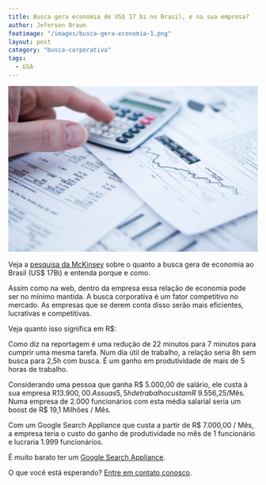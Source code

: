 ```yaml
---
title: Busca gera economia de US$ 17 bi no Brasil, e na sua empresa?
author: Jeferson Braun
featimage: "/images/busca-gera-economia-1.png"
layout: post
category: "busca-corporativa"
tags:
  - GSA
---
```


![Calculando economia](/images/busca-gera-economia-2.jpeg)

Veja a [pesquisa da McKinsey](http://www.valor.com.br/impresso/brasil/buscas-geram-economia-de-us-17-bi) sobre o quanto a busca gera de economia ao Brasil (US$ 17Bi) e entenda porque e como.

Assim como na web, dentro da empresa essa relação de economia pode ser no mínimo mantida. A busca corporativa é um fator competitivo no mercado. As empresas que se derem conta disso serão mais eficientes, lucrativas e competitivas.

Veja quanto isso significa em R$:

Como diz na reportagem é uma redução de 22 minutos para 7 minutos para cumprir uma mesma tarefa. Num dia útil de trabalho, a relação seria 8h sem busca para 2,5h com busca. É um ganho em produtividade de mais de 5 horas de trabalho.

Considerando uma pessoa que ganha R$ 5.000,00 de salário, ele custa à sua empresa R$13.900,00. As suas 5,5h de trabalho custam R$ 9.556,25/Mês. Numa empresa de 2.000 funcionários com esta média salarial seria um boost de R$ 19,1 Milhões / Mês.

Com um Google Search Appliance que custa a partir de R$ 7.000,00 / Mês, a empresa teria o custo do ganho de produtividade no mês de 1 funcionário e lucraria 1.999 funcionários.

É muito barato ter um [Google Search Appliance](http://www.e-storageonline.com.br/produtos/google-search-appliance.html).

O que você está esperando? [Entre em contato conosco](http://www.e-storageonline.com.br/contato.html).